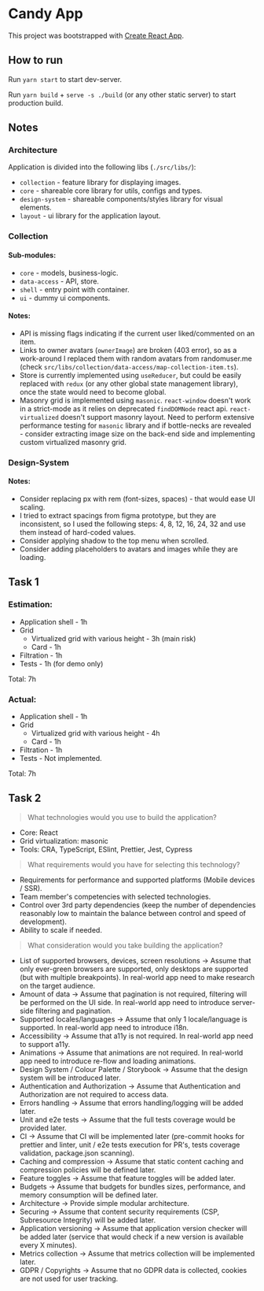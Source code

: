 # Candy App

This project was bootstrapped with [Create React App](https://github.com/facebook/create-react-app).

## How to run

Run `yarn start` to start dev-server.

Run `yarn build` + `serve -s ./build` (or any other static server) to start production build.

## Notes
### Architecture
Application is divided into the following libs (`./src/libs/`):
- `collection` - feature library for displaying images.
- `core` - shareable core library for utils, configs and types.
- `design-system` - shareable components/styles library for visual elements.
- `layout` - ui library for the application layout.

### Collection
#### Sub-modules:
- `core` - models, business-logic.
- `data-access` - API, store.
- `shell` - entry point with container.
- `ui` - dummy ui components.

#### Notes:
- API is missing flags indicating if the current user liked/commented on an item.
- Links to owner avatars (`ownerImage`) are broken (403 error), so as a work-around I replaced them with random avatars from randomuser.me (check `src/libs/collection/data-access/map-collection-item.ts`).
- Store is currently implemented using `useReducer`, but could be easily replaced with `redux` (or any other global state management library), once the state would need to become global.
- Masonry grid is implemented using `masonic`. `react-window` doesn't work in a strict-mode as it relies on deprecated `findDOMNode` react api. `react-virtualized` doesn't support masonry layout. Need to perform extensive performance testing for `masonic` library and if bottle-necks are revealed - consider extracting image size on the back-end side and implementing custom virtualized masonry grid.
### Design-System
#### Notes:
- Consider replacing px with rem (font-sizes, spaces) - that would ease UI scaling.
- I tried to extract spacings from figma prototype, but they are inconsistent, so I used the following steps: 4, 8, 12, 16, 24, 32 and use them instead of hard-coded values.
- Consider applying shadow to the top menu when scrolled.
- Consider adding placeholders to avatars and images while they are loading.


## Task 1
### Estimation:
- Application shell - 1h
- Grid
  - Virtualized grid with various height - 3h (main risk)
  - Card - 1h
- Filtration - 1h
- Tests - 1h (for demo only)

Total: 7h

### Actual:
- Application shell - 1h
- Grid
  - Virtualized grid with various height - 4h
  - Card - 1h
- Filtration - 1h
- Tests - Not implemented.

Total: 7h

## Task 2
> What technologies would you use to build the application?
- Core: React
- Grid virtualization: masonic
- Tools: CRA, TypeScript, ESlint, Prettier, Jest, Cypress

> What requirements would you have for selecting this technology?
- Requirements for performance and supported platforms (Mobile devices / SSR).
- Team member's competencies with selected technologies.
- Control over 3rd party dependencies (keep the number of dependencies reasonably low to maintain the balance between control and speed of development).
- Ability to scale if needed.

> What consideration would you take building the application?
- List of supported browsers, devices, screen resolutions -> Assume that only ever-green browsers are supported, only desktops are supported (but with multiple breakpoints). In real-world app need to make research on the target audience.
- Amount of data -> Assume that pagination is not required, filtering will be performed on the UI side. In real-world app need to introduce server-side filtering and pagination.
- Supported locales/languages -> Assume that only 1 locale/language is supported.  In real-world app need to introduce i18n.
- Accessibility -> Assume that a11y is not required. In real-world app need to support a11y.
- Animations -> Assume that animations are not required. In real-world app need to introduce re-flow and loading animations.
- Design System / Colour Palette / Storybook -> Assume that the design system will be introduced later.
- Authentication and Authorization -> Assume that  Authentication and Authorization are not required to access data.
- Errors handling -> Assume that errors handling/logging will be added later.
- Unit and e2e tests -> Assume that the full tests coverage would be provided later.
- CI -> Assume that CI will be implemented later (pre-commit hooks for prettier and linter, unit / e2e tests execution for PR's, tests coverage validation, package.json scanning).
- Caching and compression -> Assume that static content caching and compression policies will be defined later.
- Feature toggles -> Assume that feature toggles will be added later.
- Budgets -> Assume that budgets for bundles sizes, performance, and memory consumption will be defined later.
- Architecture -> Provide simple modular architecture.
- Securing -> Assume that content security requirements (CSP, Subresource Integrity) will be added later.
- Application versioning -> Assume that application version checker will be added later (service that would check if a new version is available every X minutes).
- Metrics collection -> Assume that metrics collection will be implemented later.
- GDPR / Copyrights -> Assume that no GDPR data is collected, cookies are not used for user tracking.


